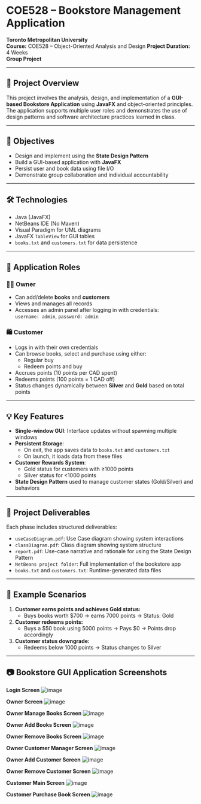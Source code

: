 # COE528 – Bookstore Management Application

**Toronto Metropolitan University**  
**Course:** COE528 – Object-Oriented Analysis and Design 
**Project Duration:** 4 Weeks  
**Group Project**

---

## 📌 Project Overview

This project involves the analysis, design, and implementation of a **GUI-based Bookstore Application** using **JavaFX** and object-oriented principles. The application supports multiple user roles and demonstrates the use of design patterns and software architecture practices learned in class.

---

## 🎯 Objectives

- Design and implement using the **State Design Pattern**
- Build a GUI-based application with **JavaFX**
- Persist user and book data using file I/O
- Demonstrate group collaboration and individual accountability

---

## 🛠 Technologies

- Java (JavaFX)
- NetBeans IDE (No Maven)
- Visual Paradigm for UML diagrams
- JavaFX `TableView` for GUI tables
- `books.txt` and `customers.txt` for data persistence

---

## 👤 Application Roles

### 🧑‍💼 **Owner**
- Can add/delete **books** and **customers**
- Views and manages all records
- Accesses an admin panel after logging in with credentials:  
  `username: admin`, `password: admin`

### 🛍️ **Customer**
- Logs in with their own credentials
- Can browse books, select and purchase using either:
  - Regular buy
  - Redeem points and buy
- Accrues points (10 points per CAD spent)
- Redeems points (100 points = 1 CAD off)
- Status changes dynamically between **Silver** and **Gold** based on total points

---

## 💡 Key Features

- **Single-window GUI**: Interface updates without spawning multiple windows
- **Persistent Storage**: 
  - On exit, the app saves data to `books.txt` and `customers.txt`
  - On launch, it loads data from these files
- **Customer Rewards System**:
  - Gold status for customers with ≥1000 points
  - Silver status for <1000 points
- **State Design Pattern** used to manage customer states (Gold/Silver) and behaviors

---

## 📁 Project Deliverables

Each phase includes structured deliverables:

- `useCaseDiagram.pdf`: Use Case diagram showing system interactions
- `classDiagram.pdf`: Class diagram showing system structure
- `report.pdf`: Use-case narrative and rationale for using the State Design Pattern
- `NetBeans project folder`: Full implementation of the bookstore app
- `books.txt` and `customers.txt`: Runtime-generated data files

---

## 🧪 Example Scenarios

1. **Customer earns points and achieves Gold status:**
   - Buys books worth $700 → earns 7000 points → Status: Gold
2. **Customer redeems points:**
   - Buys a $50 book using 5000 points → Pays $0 → Points drop accordingly
3. **Customer status downgrade:**
   - Redeems below 1000 points → Status changes to Silver

---

## 📷 Bookstore GUI Application Screenshots

**Login Screen**
![image](https://github.com/user-attachments/assets/cc650b33-3053-4fdc-aa71-7b36d64738ea)

**Owner Screen**
![image](https://github.com/user-attachments/assets/83640108-3e48-4fa5-9b4c-07903f120c7e)

**Owner Manage Books Screen**
![image](https://github.com/user-attachments/assets/d2ad2e81-e69d-4cfe-8f81-3163f28e1f9d)

**Owner Add Books Screen**
![image](https://github.com/user-attachments/assets/72bb8e43-5a50-4cdd-bb77-ce241fa06b99)

**Owner Remove Books Screen**
![image](https://github.com/user-attachments/assets/ab55d6e0-df0c-4e68-ab33-7194eb020636)

**Owner Customer Manager Screen**
![image](https://github.com/user-attachments/assets/c2ad7dcc-0db9-4a84-b2bf-a2824460b8c0)

**Owner Add Customer Screen** 
![image](https://github.com/user-attachments/assets/555f2854-5a02-4b2c-95cc-c6b803c06186)

**Owner Remove Customer Screen**
![image](https://github.com/user-attachments/assets/ed825fdd-85e3-40af-aad2-4136ab574625)

**Customer Main Screen**
![image](https://github.com/user-attachments/assets/7ec14c27-c553-4b38-a5cd-a8c7aebc4867)

**Customer Purchase Book Screen**
![image](https://github.com/user-attachments/assets/ecc81dc0-e5e6-4c93-8006-8ecaa81ab5bb)













